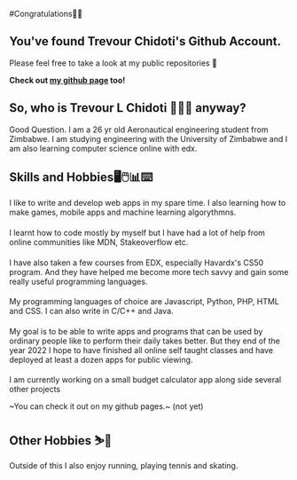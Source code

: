 #Congratulations🥳🎉
## You've found Trevour Chidoti's Github Account. 

 
 Please feel free to take a look at my public repositories 📁 
 
**Check out [my github page](traelincoln.github.io/myblog) too!**


## So, who is Trevour L Chidoti 👨🏿‍💼 anyway? 
Good Question. 
I am a 26 yr old Aeronautical engineering student from Zimbabwe.
I am studying engineering with the University of Zimbabwe and I am also learning computer science online with edx.


## Skills and Hobbies🖥️🖱️📊⌨️
I like to write and develop web apps in my spare time.
I also learning how to make games, mobile apps and machine learning algorythmns.
####
I learnt how to code mostly by myself but I have had a lot of help from online communities like MDN, Stakeoverflow etc.
####
I have also taken a few courses from EDX, especially Havardx's CS50 program. And they have helped me become more tech savvy and gain some really useful programming languages.
####
My programming languages of choice are Javascript, Python, PHP, HTML and CSS. 
I can also write in C/C++ and Java.
####
My goal is to be able to write apps and programs that can be used by ordinary people like to perform their daily takes better. But they end of the year 2022 I hope to have finished all online self taught classes and have deployed at least a dozen apps for public viewing.
####

I am currently working on a small budget calculator app along side several other projects

~You can check it out on my github pages.~ (not yet)

## Other Hobbies ⛷️🎿
Outside of this I also enjoy running, playing tennis and skating. 








